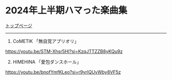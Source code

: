 # 2024年上半期ハマった楽曲集

[トップページ](index.md)
***
1. CoMETIK 「無自覚アプリオリ」

<https://youtu.be/STM-Xhsr5HI?si=KzqJTTZZB8yKQu9z>

2. HIMEHINA 「愛包ダンスホール」

<https://youtu.be/bnofYmfKLeo?si=r9yrlQUvWby8VF5z>

